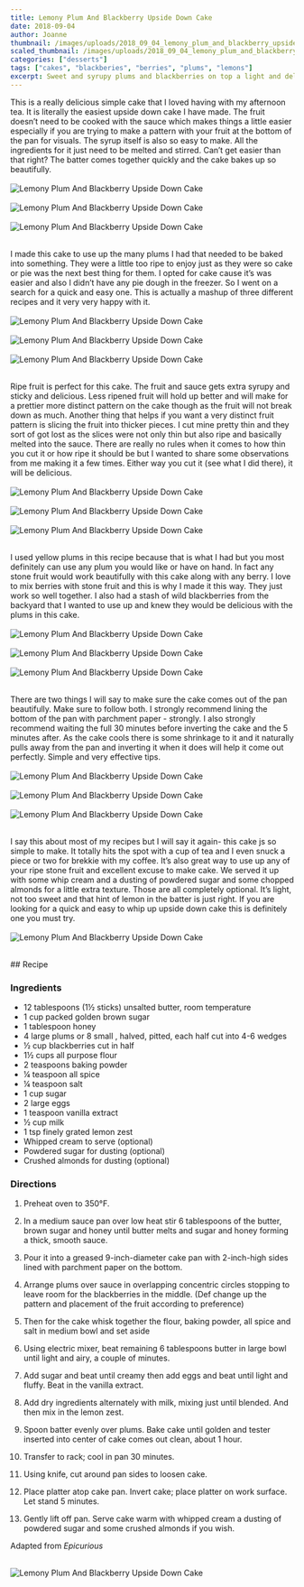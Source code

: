 ```yaml
---
title: Lemony Plum And Blackberry Upside Down Cake
date: 2018-09-04
author: Joanne
thumbnail: /images/uploads/2018_09_04_lemony_plum_and_blackberry_upside_down_cake_1.jpg
scaled_thumbnail: /images/uploads/2018_09_04_lemony_plum_and_blackberry_upside_down_cake_0.jpg
categories: ["desserts"]
tags: ["cakes", "blackberies", "berries", "plums", "lemons"]
excerpt: Sweet and syrupy plums and blackberries on top a light and delicious cake with a hint of lemon
---
```


This is a really delicious simple cake that I loved having with my afternoon tea. It is literally the easiest upside down cake I have made. The fruit doesn’t need to be cooked with the sauce which makes things a little easier especially if you are trying to make a pattern with your fruit at the bottom of the pan for visuals. The syrup itself is also so easy to make. All the ingredients for it just need to be melted and stirred. Can’t get easier than that right? The batter comes together quickly and the cake bakes up so beautifully.
</br>
</br>
![Lemony Plum And Blackberry Upside Down Cake](/images/uploads/2018_09_04_lemony_plum_and_blackberry_upside_down_cake_2.jpg)
</br>
</br>
![Lemony Plum And Blackberry Upside Down Cake](/images/uploads/2018_09_04_lemony_plum_and_blackberry_upside_down_cake_3.jpg)
</br>
</br>
![Lemony Plum And Blackberry Upside Down Cake](/images/uploads/2018_09_04_lemony_plum_and_blackberry_upside_down_cake_4.jpg)
</br>
</br>

I made this cake to use up the many plums I had that needed to be baked into something.  They were a little too ripe to enjoy just as they were so cake or pie was the next best thing for them. I opted for cake cause it’s was easier and also I didn’t have any pie dough in the freezer. So I went on a search for a quick and easy one. This is actually a mashup of three different recipes and it very very happy with it.
</br>
</br>
![Lemony Plum And Blackberry Upside Down Cake](/images/uploads/2018_09_04_lemony_plum_and_blackberry_upside_down_cake_5.jpg)
</br>
</br>
![Lemony Plum And Blackberry Upside Down Cake](/images/uploads/2018_09_04_lemony_plum_and_blackberry_upside_down_cake_6.jpg)
</br>
</br>
![Lemony Plum And Blackberry Upside Down Cake](/images/uploads/2018_09_04_lemony_plum_and_blackberry_upside_down_cake_7.jpg)
</br>
</br>

Ripe fruit is perfect for this cake. The fruit and sauce gets extra syrupy and sticky and delicious. Less ripened fruit will hold up better and will make for a prettier more distinct pattern on the cake though as the fruit will not break down as much. Another thing that helps if you want a very distinct fruit pattern is slicing the fruit into thicker pieces.  I cut mine pretty thin and they sort of got lost as the slices were not only thin but also ripe and basically melted into the sauce. There are really no rules when it comes to how thin you cut it or how ripe it should be but I wanted to share some observations from me making it a few times. Either way you cut it (see what I did there), it will be delicious.
</br>
</br>
![Lemony Plum And Blackberry Upside Down Cake](/images/uploads/2018_09_04_lemony_plum_and_blackberry_upside_down_cake_8.jpg)
</br>
</br>
![Lemony Plum And Blackberry Upside Down Cake](/images/uploads/2018_09_04_lemony_plum_and_blackberry_upside_down_cake_9.jpg)
</br>
</br>
![Lemony Plum And Blackberry Upside Down Cake](/images/uploads/2018_09_04_lemony_plum_and_blackberry_upside_down_cake_10.jpg)
</br>
</br>

I used yellow plums in this recipe because that is what I had but you most definitely can use any plum you would like or have on hand. In fact any stone fruit would work beautifully with this cake along with any berry. I love to mix berries with stone fruit and this is why I made it this way. They just work so well together. I also had a stash of wild blackberries from the backyard that I wanted to use up and knew they would be delicious with the plums in this cake.
</br>
</br>
![Lemony Plum And Blackberry Upside Down Cake](/images/uploads/2018_09_04_lemony_plum_and_blackberry_upside_down_cake_11.jpg)
</br>
</br>
![Lemony Plum And Blackberry Upside Down Cake](/images/uploads/2018_09_04_lemony_plum_and_blackberry_upside_down_cake_12.jpg)
</br>
</br>
![Lemony Plum And Blackberry Upside Down Cake](/images/uploads/2018_09_04_lemony_plum_and_blackberry_upside_down_cake_13.jpg)
</br>
</br>

There are two things I will say to make sure the cake comes out of the pan beautifully. Make sure to follow both. I strongly recommend lining the bottom of the pan with parchment paper - strongly. I also strongly recommend waiting the full 30 minutes before inverting the cake and the 5 minutes after. As the cake cools there is some shrinkage to it and it naturally pulls away from the pan and inverting it when it does will help it come out perfectly. Simple and very effective tips.
</br>
</br>
![Lemony Plum And Blackberry Upside Down Cake](/images/uploads/2018_09_04_lemony_plum_and_blackberry_upside_down_cake_14.jpg)
</br>
</br>
![Lemony Plum And Blackberry Upside Down Cake](/images/uploads/2018_09_04_lemony_plum_and_blackberry_upside_down_cake_15.jpg)
</br>
</br>
![Lemony Plum And Blackberry Upside Down Cake](/images/uploads/2018_09_04_lemony_plum_and_blackberry_upside_down_cake_16.jpg)
</br>
</br>

I say this about most of my recipes but I will say it again- this cake js so simple to make.  It totally hits the spot with a cup of tea and I even snuck a piece or two for brekkie with my coffee. It’s also great way to use up any of your ripe stone fruit and excellent excuse to make cake. We served it up with some whip cream and a dusting of powdered sugar and some chopped almonds for a little extra texture. Those are all completely optional. It’s light, not too sweet and that hint of lemon in the batter is just right. If you are looking for a quick and easy to whip up upside down cake this is definitely one you must try.
</br>
</br>
![Lemony Plum And Blackberry Upside Down Cake](/images/uploads/2018_09_04_lemony_plum_and_blackberry_upside_down_cake_17.jpg)

</br>
## Recipe

### Ingredients

* 12 tablespoons (1&frac12; sticks) unsalted butter, room temperature
* 1 cup packed golden brown sugar
* 1 tablespoon honey
* 4 large plums or 8 small , halved, pitted, each half cut into 4-6 wedges
* &frac12; cup blackberries cut in half  
* 1&frac12; cups all purpose flour
* 2 teaspoons baking powder
* &frac14; teaspoon all spice 
* &frac14; teaspoon salt
* 1 cup sugar
* 2 large eggs
* 1 teaspoon vanilla extract
* &frac12; cup milk
* 1 tsp finely grated lemon zest 
* Whipped cream to serve (optional) 
* Powdered sugar for dusting (optional) 
* Crushed almonds for dusting (optional) 

### Directions

1. Preheat oven to 350°F. 

2. In a medium sauce pan over low heat stir 6 tablespoons of the butter, brown sugar and honey until butter melts and sugar and honey forming a thick, smooth sauce. 

3. Pour it into a greased 9-inch-diameter cake pan with 2-inch-high sides lined with parchment paper on the bottom. 

4. Arrange plums over sauce in overlapping concentric circles stopping to leave room for the blackberries in the middle. (Def change up the pattern and placement of the fruit according to preference) 

5. Then for the cake whisk together the flour, baking powder, all spice and salt in medium bowl and set aside 

6. Using electric mixer, beat remaining 6 tablespoons butter in large bowl until light and airy, a couple of minutes. 

7. Add sugar and beat until creamy then add eggs and beat until light and fluffy. Beat in the vanilla extract. 

8. Add dry ingredients alternately with milk, mixing just until blended. And then mix in the lemon zest. 

9. Spoon batter evenly over plums. Bake cake until golden and tester inserted into center of cake comes out clean, about 1 hour. 

10. Transfer to rack; cool in pan 30 minutes.

11. Using knife, cut around pan sides to loosen cake. 

12. Place platter atop cake pan. Invert cake; place platter on work surface. Let stand 5 minutes. 

13. Gently lift off pan. Serve cake warm with whipped cream a dusting of powdered sugar and some crushed almonds if you wish. 

Adapted from _Epicurious_
</br>
</br>

![Lemony Plum And Blackberry Upside Down Cake](/images/uploads/2018_09_04_lemony_plum_and_blackberry_upside_down_cake_18.jpg)
